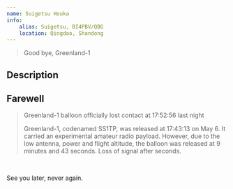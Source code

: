```yaml
---
name: Suigetsu Houka
info:
    alias: Suigetsu, BI4PBV/QBG
    location: Qingdao, Shandong
---
```


> Good bye, Greenland-1

## Description

## Farewell

> Greenland-1 balloon officially lost contact at 17:52:56 last night
>
> Greenland-1, codenamed SS1TP, was released at 17:43:13 on May 6. It carried an experimental amateur radio payload. However, due to the low antenna, power and flight altitude, the balloon was released at 9 minutes and 43 seconds. Loss of signal after seconds.

<br />

<BlurBlock>See you later, never again.</BlurBlock>
